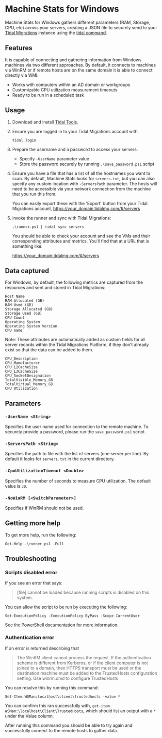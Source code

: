 # Machine Stats for Windows

Machine Stats for Windows gathers different parameters (RAM, Storage, CPU, etc) across your servers, creating a JSON file to securely send to your [Tidal Migrations](https://tidalmigrations.com/) instance using the [tidal command](https://tidalmigrations.com/tidal-tools/).

## Features

It is capable of connecting and gathering information from Windows machines via two different approaches. By default, it connects to machines via WinRM or if remote hosts are on the same domain it is able to connect directly via WMI.
- Works with computers within an AD domain or workgroups
- Customizable CPU utilization measurement timeouts
- Ready to be run in a scheduled task

## Usage

1. Download and install [Tidal Tools](https://get.tidal.sh/).
2. Ensure you are logged in to your Tidal Migrations account with
    ```
    tidal login
    ```
3. Prepare the username and a password to access your servers:
    - Specify `-UserName` parameter value
    - Store the password securely by running `.\save_password.ps1` script
4. Ensure you have a file that has a list of all the hostnames you want to scan. By default, Machine Stats looks for `servers.txt`, but you can also specify any custom location with `-ServersPath` parameter. The hosts will need to be accessible via your network connection from the machine that you run this from.

   You can easily export these with the 'Export' button from your Tidal Migrations account, https://your_domain.tidalmg.com/#/servers
5. Invoke the runner and sync with Tidal Migrations:
    ```
    .\runner.ps1 | tidal sync servers
    ```

   You should be able to check your account and see the VMs and their corresponding attributes and metrics. You'll find that at a URL that is something like:

   https://your_domain.tidalmg.com/#/servers

## Data captured

For Windows, by default, the following metrics are captured from the resources and sent and stored in Tidal Migrations:

```
Host Name
RAM Allocated (GB)
RAM Used (GB)
Storage Allocated (GB)
Storage Used (GB)
CPU Count
Operating System
Operating System Version
CPU name
```

Note: These attributes are automatically added as custom fields for all server records within the Tidal Migrations Platform, if they don't already exist so that the data can be added to them.

```
CPU_Description
CPU_Manufacturer
CPU_L2CacheSize
CPU_L3CacheSize
CPU_SocketDesignation
TotalVisible_Memory_GB
TotalVirtual_Memory_GB
CPU Utilization
```

## Parameters

### `-UserName <String>`

Specifies the user name used for connection to the remote machine.
To securely provide a password, please run the `save_password.ps1` 
script.
        
### `-ServersPath <String>`

Specifies the path to file with the list of servers (one server per 
line).
By default it looks for `servers.txt` in the current directory.
        
### `-CpuUtilizationTimeout <Double>`

Specifies the number of seconds to measure CPU utilization.
The default value is `30`.
        
### `-NoWinRM [<SwitchParameter>]`

Specifies if WinRM should not be used.

## Getting more help

To get more help, run the following:

```
Get-Help .\runner.ps1 -Full
```

## Troubleshooting

### Scripts disabled error

If you see an error that says:

>[file] cannot be loaded because running scripts is disabled on this system.

You can allow the script to be run by executing the following:

```
Set-ExecutionPolicy -ExecutionPolicy ByPass -Scope CurrentUser
```

See the [PowerShell documentation for more information](https://docs.microsoft.com/en-us/powershell/module/microsoft.powershell.security/set-executionpolicy).

### Authentication error

If an error is returned describing that

>The WinRM client cannot process the request. If the authentication scheme is different from Kerberos, or if the client computer is not joined to a domain, then HTTPS transport must be used or the destination machine must be added to the TrustedHosts configuration setting. Use winrm.cmd to configure TrustedHosts

You can resolve this by running this command:

```
Set-Item WSMan:localhost\client\trustedhosts -value *
```

You can confirm this ran successfully with, `get-item WSMan:\localhost\Client\TrustedHosts`, which should list an output with a `*` under the Value column.

After running this command you should be able to try again and successfully connect to the remote hosts to gather data.
